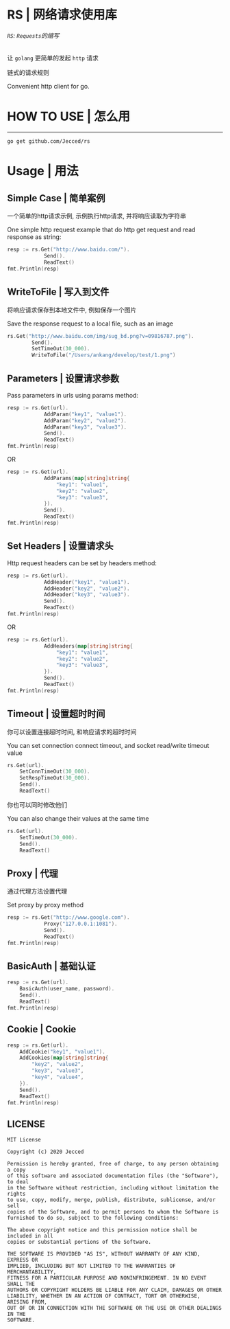 # RS | 网络请求使用库

###### `RS`: `Requests`的缩写

让 `golang` 更简单的发起 `http` 请求

链式的请求规则

Convenient http client for go.

# HOW TO USE | 怎么用

---
```shell
go get github.com/Jecced/rs
```

# Usage | 用法

## Simple Case | 简单案例

一个简单的http请求示例, 示例执行http请求, 并将响应读取为字符串 

One simple http request example that do http get request and read response as string:
```go
resp := rs.Get("http://www.baidu.com/").
            Send().
            ReadText()
fmt.Println(resp)
```

## WriteToFile | 写入到文件

将响应请求保存到本地文件中, 例如保存一个图片

Save the response request to a local file, such as an image
```go
rs.Get("http://www.baidu.com/img/sug_bd.png?v=09816787.png").
		Send().
		SetTimeOut(30_000).
		WriteToFile("/Users/ankang/develop/test/1.png")
```

## Parameters | 设置请求参数

Pass parameters in urls using params method:
```go
resp := rs.Get(url).
            AddParam("key1", "value1").
            AddParam("key2", "value2").
            AddParam("key3", "value3").
            Send().
            ReadText()
fmt.Println(resp)
```
OR
```go
resp := rs.Get(url).
            AddParams(map[string]string{
                "key1": "value1",
                "key2": "value2",
                "key3": "value3",
            }).
            Send().
            ReadText()
fmt.Println(resp)
```

## Set Headers | 设置请求头

Http request headers can be set by headers method:
```go
resp := rs.Get(url).
            AddHeader("key1", "value1").
            AddHeader("key2", "value2").
            AddHeader("key3", "value3").
            Send().
            ReadText()
fmt.Println(resp)
```
OR
```go
resp := rs.Get(url).
            AddHeaders(map[string]string{
                "key1": "value1",
                "key2": "value2",
                "key3": "value3",
            }).
            Send().
            ReadText()
fmt.Println(resp)
```

## Timeout | 设置超时时间

你可以设置连接超时时间, 和响应请求的超时时间

You can set connection connect timeout, and socket read/write timeout value
```go
rs.Get(url).
    SetConnTimeOut(30_000).
    SetRespTimeOut(30_000).
    Send().
    ReadText()
```

你也可以同时修改他们

You can also change their values at the same time
```go
rs.Get(url).
    SetTimeOut(30_000).
    Send().
    ReadText()
```

## Proxy | 代理

通过代理方法设置代理

Set proxy by proxy method
```go
resp := rs.Get("http://www.google.com").
            Proxy("127.0.0.1:1081").
            Send().
            ReadText()
fmt.Println(resp)
```

## BasicAuth | 基础认证

```go
resp := rs.Get(url).
    BasicAuth(user_name, password).
    Send().
    ReadText()
fmt.Println(resp)
```

## Cookie | Cookie

```go
resp := rs.Get(url).
    AddCookie("key1", "value1").
    AddCookies(map[string]string{
        "key2", "value2",
        "key3", "value3",
        "key4", "value4",
    }).
    Send().
    ReadText()
fmt.Println(resp)
```




## LICENSE

    MIT License
    
    Copyright (c) 2020 Jecced
    
    Permission is hereby granted, free of charge, to any person obtaining a copy
    of this software and associated documentation files (the "Software"), to deal
    in the Software without restriction, including without limitation the rights
    to use, copy, modify, merge, publish, distribute, sublicense, and/or sell
    copies of the Software, and to permit persons to whom the Software is
    furnished to do so, subject to the following conditions:
    
    The above copyright notice and this permission notice shall be included in all
    copies or substantial portions of the Software.
    
    THE SOFTWARE IS PROVIDED "AS IS", WITHOUT WARRANTY OF ANY KIND, EXPRESS OR
    IMPLIED, INCLUDING BUT NOT LIMITED TO THE WARRANTIES OF MERCHANTABILITY,
    FITNESS FOR A PARTICULAR PURPOSE AND NONINFRINGEMENT. IN NO EVENT SHALL THE
    AUTHORS OR COPYRIGHT HOLDERS BE LIABLE FOR ANY CLAIM, DAMAGES OR OTHER
    LIABILITY, WHETHER IN AN ACTION OF CONTRACT, TORT OR OTHERWISE, ARISING FROM,
    OUT OF OR IN CONNECTION WITH THE SOFTWARE OR THE USE OR OTHER DEALINGS IN THE
    SOFTWARE.